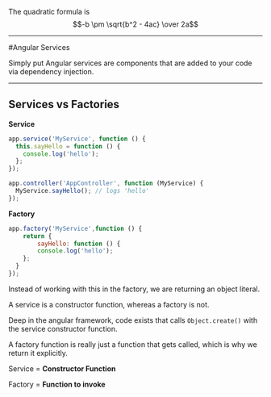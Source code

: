 The quadratic formula is $$-b \pm \sqrt{b^2 - 4ac} \over 2a$$

---

#Angular Services

Simply put Angular services are components that are added to your code via dependency injection.

---

## Services vs Factories

**Service**  

```javascript
app.service('MyService', function () {
  this.sayHello = function () {
    console.log('hello');
  };
});

app.controller('AppController', function (MyService) {
  MyService.sayHello(); // logs 'hello'
});
```
**Factory**

```javascript
app.factory('MyService',function () {
	return {
   	 	sayHello: function () {
    	console.log('hello');
    };
  }
});
```

Instead of working with this in the factory, we are returning an object literal.  

A service is a constructor function, whereas a factory is not.

Deep in the angular framework, code exists that calls ```Object.create()``` with the service constructor function.

A factory function is really just a function that gets called, which is why we return it explicitly.

Service = **Constructor Function**

Factory = **Function to invoke**
